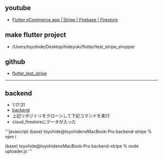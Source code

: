 ## youtube

- [Flutter eCommerce app | Stripe | Firebase | Firestore](https://www.youtube.com/watch?v=AygtpBDOwOI)

## make flutter project

- /Users/toyohide/Desktop/hideyuki/flutter/test_stripe_shopper

## github

- [flutter_test_stripe](https://github.com/hidechy/flutter_test_stripe)

---

## backend

- 1:17:31
- [backend](https://github.com/techTutorialsYTube/backend-stripe/tree/main)
- 上記リポジトリをクローンして下記コマンドを実行
- cloud_firestoreにデータが入った

'''javascript
(base) toyohide@toyohidenoMacBook-Pro backend-stripe % npm i

(base) toyohide@toyohidenoMacBook-Pro backend-stripe % node uploader.js
'''
